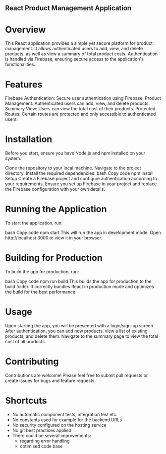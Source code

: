 ## React Product Management Application
# Overview
This React application provides a simple yet secure platform for product management. It allows authenticated users to add, view, and delete products, as well as view a summary of total product costs. Authentication is handled via Firebase, ensuring secure access to the application's functionalities.

# Features
Firebase Authentication: Secure user authentication using Firebase.
Product Management: Authenticated users can add, view, and delete products.
Summary View: Users can view the total cost of their products.
Protected Routes: Certain routes are protected and only accessible to authenticated users.

# Installation
Before you start, ensure you have Node.js and npm installed on your system.

Clone the repository to your local machine.
Navigate to the project directory.
Install the required dependencies:
bash
Copy code
npm install
Setup
Create a Firebase project and configure authentication according to your requirements. Ensure you set up Firebase in your project and replace the Firebase configuration with your own details.

# Running the Application
To start the application, run:

bash
Copy code
npm start
This will run the app in development mode. Open http://localhost:3000 to view it in your browser.

# Building for Production
To build the app for production, run:

bash
Copy code
npm run build
This builds the app for production to the build folder. It correctly bundles React in production mode and optimizes the build for the best performance.

# Usage
Upon starting the app, you will be presented with a login/sign-up screen. After authentication, you can add new products, view a list of existing products, and delete them. Navigate to the summary page to view the total cost of all products.

# Contributing
Contributions are welcome! Please feel free to submit pull requests or create issues for bugs and feature requests.

# Shortcuts
- No automatic component tests, integration test etc.
- No constants used for example for the backend URLs
- No security configured on the hosting service
- No git best practices applied
- There could be several improvements:
  - regarding error handling
  - optimised code base

